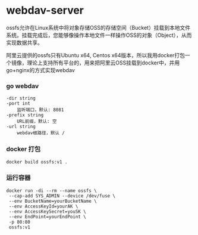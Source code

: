 # webdav-server

ossfs允许在Linux系统中将对象存储OSS的存储空间（Bucket）挂载到本地文件系统。挂载完成后，您能够像操作本地文件一样操作OSS的对象（Object），从而实现数据共享。

阿里云提供的ossfs只有Ubuntu x64, Centos x64版本，所以我用docker打包一个镜像，理论上支持所有平台的，用来把阿里云OSS挂载到docker中，并用go+nginx的方式实现webdav

### go webdav

```
-dir string
-port int
	监听端口，默认: 8081
-prefix string
	URL前缀，默认: 空
-url string
	webdav根路径，默认 / 
```

### docker 打包

```
docker build ossfs:v1 .
```

### 运行容器

```
docker run -di --rm --name ossfs \
 --cap-add SYS_ADMIN --device /dev/fuse \
 --env BucketName=yourBucketName \
 --env AccessKeyId=yourAK \
 --env AccessKeySecret=youSK \
 --env EndPoint=yourEndPoint \
 -p 80:80
 ossfs:v1
```

